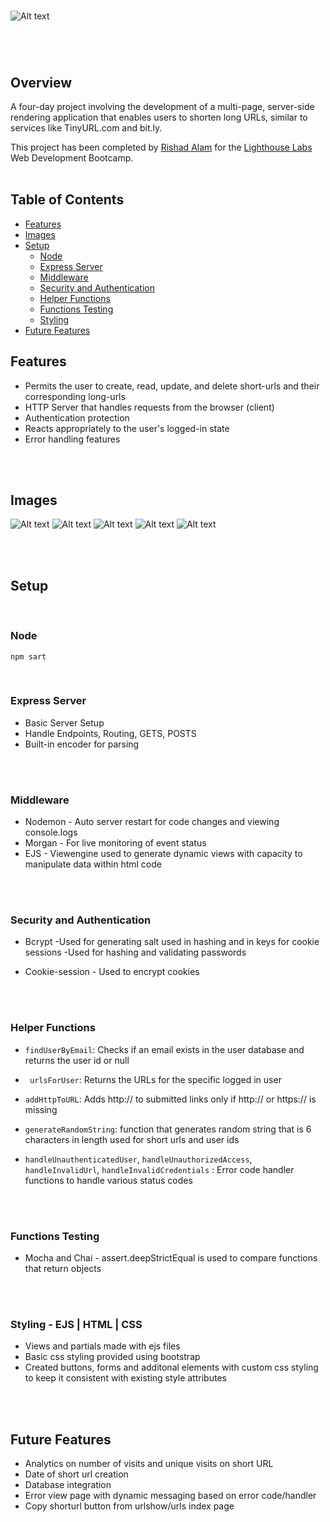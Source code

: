 
<br>

![Alt text](example-img/tiny-image.png)

# 
<br>

## Overview

A four-day project involving the development of a multi-page, server-side rendering application that enables users to shorten long URLs, similar to services like TinyURL.com and bit.ly. 

This project has been completed by [Rishad Alam](https://github.com/rishadsanian) for the [Lighthouse Labs](https://www.lighthouselabs.ca/) Web Development Bootcamp.
<br>
<br>
## Table of Contents


- [Features](#features)
- [Images](#images)
- [Setup](#setup)
  - [Node](#node)
  - [Express Server](#express-server)
  - [Middleware](#middleware)
  - [Security and Authentication](#security-and-authentication)
  - [Helper Functions](#helper-functions)
  - [Functions Testing](#functions-testing)
  - [Styling](#styling)
- [Future Features](#future-features)




## Features
- Permits the user to create, read, update, and delete short-urls and their corresponding long-urls
- HTTP Server that handles requests from the browser (client)
- Authentication protection
- Reacts appropriately to the user's logged-in state
- Error handling features
<br>
<br>

## Images

![Alt text](example-img/image.png) 
![Alt text](example-img/image-3.png) 
![Alt text](example-img/image-4.png) 
![Alt text](example-img/image-2.png) 
![Alt text](example-img/image-1.png)

<br>
<br>


## Setup

<br>

### Node
 ```console
 npm sart
 ```
 <br>
 
### Express Server
 
   - Basic Server Setup
   - Handle Endpoints, Routing, GETS, POSTS
   - Built-in encoder for parsing
<br>
<br>

### Middleware
  - Nodemon - Auto server restart for code changes and viewing console.logs
  - Morgan - For live monitoring of event status
  - EJS  - Viewengine used to generate dynamic views with capacity to manipulate data within html code
<br>
<br>

### Security and Authentication
- Bcrypt 
  -Used for generating salt used in hashing and in keys for cookie sessions
  -Used for hashing and validating passwords

- Cookie-session - Used to encrypt cookies
<br>
<br> 

### Helper Functions
  - ``` findUserByEmail ```: Checks if an email exists in the user database and returns the user id or null
  - ``` urlsForUser```: Returns the URLs for the specific logged in user
  - ```addHttpToURL```: Adds http:// to submitted links only if http:// or https:// is missing
  - ```generateRandomString```: function that generates random string that is 6 characters in length used for short urls and user ids

  - ```handleUnauthenticatedUser```,
  ```handleUnauthorizedAccess```,
  ```handleInvalidUrl```,
  ```handleInvalidCredentials``` : Error code handler functions to handle various status codes
<br>
<br>

### Functions Testing
- Mocha and Chai  - assert.deepStrictEqual is used to compare functions that return objects
<br>
<br>

### Styling - EJS | HTML | CSS
- Views and partials made with ejs files
-  Basic css styling provided using bootstrap 
- Created buttons, forms and additonal elements with custom css styling to keep it consistent with existing style attributes
<br>
<br>

## Future Features
- Analytics on number of visits and unique visits on short URL
- Date of short url creation
- Database integration
- Error view page with dynamic messaging based on error code/handler
- Copy shorturl button from urlshow/urls index page